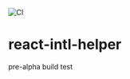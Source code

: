 ![CI](https://github.com/facundoleites/react-intl-helper/workflows/CI/badge.svg?branch=master)
# react-intl-helper 
pre-alpha build test